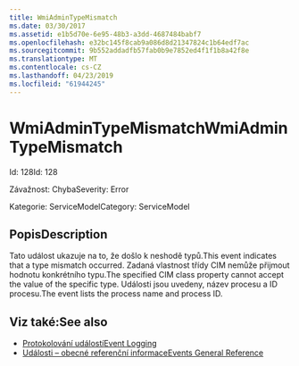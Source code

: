 ```yaml
---
title: WmiAdminTypeMismatch
ms.date: 03/30/2017
ms.assetid: e1b5d70e-6e95-48b3-a3dd-4687484babf7
ms.openlocfilehash: e32bc145f8cab9a086d8d21347824c1b64edf7ac
ms.sourcegitcommit: 9b552addadfb57fab0b9e7852ed4f1f1b8a42f8e
ms.translationtype: MT
ms.contentlocale: cs-CZ
ms.lasthandoff: 04/23/2019
ms.locfileid: "61944245"
---
```

# <a name="wmiadmintypemismatch"></a><span data-ttu-id="c2065-102">WmiAdminTypeMismatch</span><span class="sxs-lookup"><span data-stu-id="c2065-102">WmiAdminTypeMismatch</span></span>
<span data-ttu-id="c2065-103">Id: 128</span><span class="sxs-lookup"><span data-stu-id="c2065-103">Id: 128</span></span>  
  
 <span data-ttu-id="c2065-104">Závažnost: Chyba</span><span class="sxs-lookup"><span data-stu-id="c2065-104">Severity: Error</span></span>  
  
 <span data-ttu-id="c2065-105">Kategorie: ServiceModel</span><span class="sxs-lookup"><span data-stu-id="c2065-105">Category: ServiceModel</span></span>  
  
## <a name="description"></a><span data-ttu-id="c2065-106">Popis</span><span class="sxs-lookup"><span data-stu-id="c2065-106">Description</span></span>  
 <span data-ttu-id="c2065-107">Tato událost ukazuje na to, že došlo k neshodě typů.</span><span class="sxs-lookup"><span data-stu-id="c2065-107">This event indicates that a type mismatch occurred.</span></span> <span data-ttu-id="c2065-108">Zadaná vlastnost třídy CIM nemůže přijmout hodnotu konkrétního typu.</span><span class="sxs-lookup"><span data-stu-id="c2065-108">The specified CIM class property cannot accept the value of the specific type.</span></span> <span data-ttu-id="c2065-109">Události jsou uvedeny, název procesu a ID procesu.</span><span class="sxs-lookup"><span data-stu-id="c2065-109">The event lists the process name and process ID.</span></span>  
  
## <a name="see-also"></a><span data-ttu-id="c2065-110">Viz také:</span><span class="sxs-lookup"><span data-stu-id="c2065-110">See also</span></span>

- [<span data-ttu-id="c2065-111">Protokolování událostí</span><span class="sxs-lookup"><span data-stu-id="c2065-111">Event Logging</span></span>](../../../../../docs/framework/wcf/diagnostics/event-logging/index.md)
- [<span data-ttu-id="c2065-112">Události – obecné referenční informace</span><span class="sxs-lookup"><span data-stu-id="c2065-112">Events General Reference</span></span>](../../../../../docs/framework/wcf/diagnostics/event-logging/events-general-reference.md)
